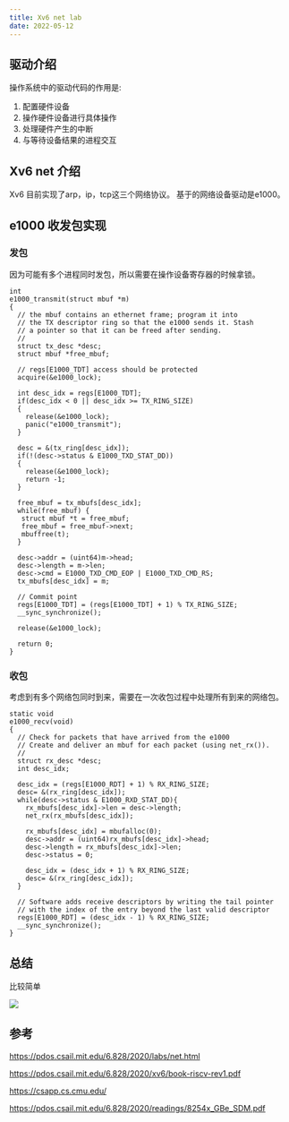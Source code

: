 ```yaml
---
title: Xv6 net lab
date: 2022-05-12
---
```


## 驱动介绍

操作系统中的驱动代码的作用是:

1. 配置硬件设备
2. 操作硬件设备进行具体操作
3. 处理硬件产生的中断
4. 与等待设备结果的进程交互

## Xv6 net 介绍

Xv6 目前实现了arp，ip，tcp这三个网络协议。
基于的网络设备驱动是e1000。

## e1000 收发包实现

### 发包

因为可能有多个进程同时发包，所以需要在操作设备寄存器的时候拿锁。

```
int
e1000_transmit(struct mbuf *m)
{
  // the mbuf contains an ethernet frame; program it into
  // the TX descriptor ring so that the e1000 sends it. Stash
  // a pointer so that it can be freed after sending.
  //
  struct tx_desc *desc;
  struct mbuf *free_mbuf;

  // regs[E1000_TDT] access should be protected
  acquire(&e1000_lock);
  
  int desc_idx = regs[E1000_TDT];
  if(desc_idx < 0 || desc_idx >= TX_RING_SIZE)
  {
    release(&e1000_lock);
    panic("e1000_transmit");
  }

  desc = &(tx_ring[desc_idx]);
  if(!(desc->status & E1000_TXD_STAT_DD))
  {
    release(&e1000_lock);
    return -1;
  }

  free_mbuf = tx_mbufs[desc_idx];
  while(free_mbuf) {
   struct mbuf *t = free_mbuf; 
   free_mbuf = free_mbuf->next;
   mbuffree(t);
  }

  desc->addr = (uint64)m->head;
  desc->length = m->len;
  desc->cmd = E1000_TXD_CMD_EOP | E1000_TXD_CMD_RS;
  tx_mbufs[desc_idx] = m;

  // Commit point
  regs[E1000_TDT] = (regs[E1000_TDT] + 1) % TX_RING_SIZE;
  __sync_synchronize();

  release(&e1000_lock);

  return 0;
}
```

### 收包

考虑到有多个网络包同时到来，需要在一次收包过程中处理所有到来的网络包。

```
static void
e1000_recv(void)
{
  // Check for packets that have arrived from the e1000
  // Create and deliver an mbuf for each packet (using net_rx()).
  //
  struct rx_desc *desc;
  int desc_idx;

  desc_idx = (regs[E1000_RDT] + 1) % RX_RING_SIZE;
  desc= &(rx_ring[desc_idx]);
  while(desc->status & E1000_RXD_STAT_DD){
    rx_mbufs[desc_idx]->len = desc->length;
    net_rx(rx_mbufs[desc_idx]);

    rx_mbufs[desc_idx] = mbufalloc(0);
    desc->addr = (uint64)rx_mbufs[desc_idx]->head;
    desc->length = rx_mbufs[desc_idx]->len;
    desc->status = 0;

    desc_idx = (desc_idx + 1) % RX_RING_SIZE;
    desc= &(rx_ring[desc_idx]);
  }

  // Software adds receive descriptors by writing the tail pointer 
  // with the index of the entry beyond the last valid descriptor
  regs[E1000_RDT] = (desc_idx - 1) % RX_RING_SIZE;
  __sync_synchronize();
}
```

## 总结

比较简单

![](../static/net_time_spend.png)

## 参考

https://pdos.csail.mit.edu/6.828/2020/labs/net.html

https://pdos.csail.mit.edu/6.828/2020/xv6/book-riscv-rev1.pdf

https://csapp.cs.cmu.edu/

https://pdos.csail.mit.edu/6.828/2020/readings/8254x_GBe_SDM.pdf
